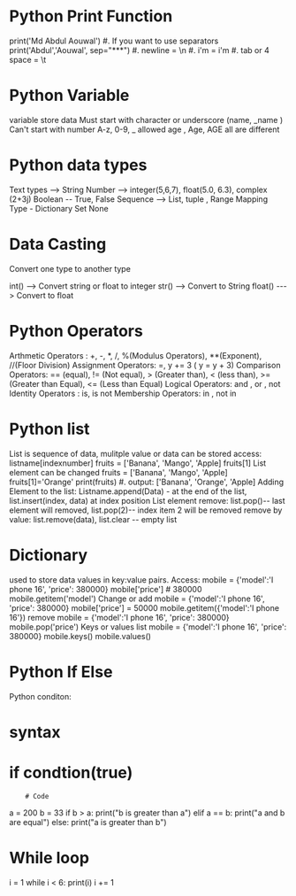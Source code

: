 # Python Print Function

print('Md Abdul Aouwal')
#. If you want to use separators 
print('Abdul','Aouwal', sep="***")
#. newline = \n
#. i'm = i\'m
#. tab or 4 space = \t

# Python Variable
variable store data
Must start with character or underscore (name, _name )
Can't start with number
A-z, 0-9, _ allowed
age , Age, AGE all are different


# Python data types
Text types --> String
Number --> integer(5,6,7), float(5.0, 6.3), complex (2+3j)
Boolean -- True, False
Sequence --> List, tuple , Range
Mapping Type - Dictionary
Set
None

# Data Casting
Convert one type to another type

int() --> Convert string or float to integer
str() --> Convert to String
float() --- > Convert to float

# Python Operators
Arthmetic Operators : +, -, *, /, %(Modulus Operators), **(Exponent), //(Floor Division)
Assignment Operators: =, y += 3 ( y = y + 3)
Comparison Operators: == (equal), != (Not equal), > (Greater than), < (less than), >=(Greater than Equal), <= (Less than Equal)
Logical Operators: and , or , not
Identity Operators : is, is not
Membership Operators: in , not in

# Python list
List is sequence of data, mulitple value or data can be stored
access: listname[indexnumber]
fruits = ['Banana', 'Mango', 'Apple]
fruits[1]
List element can be changed
fruits = ['Banana', 'Mango', 'Apple]
fruits[1]='Orange'
print(fruits)
#. output: ['Banana', 'Orange', 'Apple]
Adding Element to the list: Listname.append(Data) - at the end of the list, list.insert(index, data) at index position
List element remove: list.pop()-- last element will removed, list.pop(2)-- index item 2 will be removed
remove by value: list.remove(data), list.clear -- empty list

# Dictionary
used to store data values in key:value pairs.
Access:
mobile = {'model':'I phone 16', 'price': 380000}
mobile['price'] # 380000
mobile.getitem('model')
Change or add
mobile = {'model':'I phone 16', 'price': 380000}
mobile['price'] = 50000 
mobile.getitem({'model':'I phone 16'})
remove
mobile = {'model':'I phone 16', 'price': 380000}
mobile.pop('price')
Keys or values list
mobile = {'model':'I phone 16', 'price': 380000}
mobile.keys()
mobile.values()

# Python If Else
Python conditon:
# syntax  
#  if condtion(true)
        # Code
a = 200
b = 33
if b > a:
  print("b is greater than a")
elif a == b:
  print("a and b are equal")
else:
  print("a is greater than b")

# While loop
i = 1
while i < 6:
  print(i)
  i += 1
